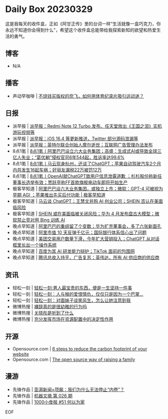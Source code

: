 # Daily Box 20230329
这是我每天的收件盒，正如《阿甘正传》里的台词一样“生活就像一盒巧克力，你永远不知道你会得到什么”，希望这个收件盒总能带给我探索新知的欲望和热爱生活的勇气。

## 博客
- N/A

## 播客
- 声动早咖啡 | [不烧钱买版权的奈飞，如何用体育纪录片吸引运动迷？](https://sheng-espresso.fireside.fm/237)

## 日报
- 派早报 | [派早报：Redmi Note 12 Turbo 发布、任天堂放出《王国之泪》实机游玩视频等](https://sspai.com/post/79078)
- 派早报 | [派早报：iOS 16.4 等更新推送，Twitter 部分源码泄漏等](https://sspai.com/post/79060)
- 派早报 | [派早报：英特尔联合创始人摩尔逝世；互联网广告管理办法发布](https://sspai.com/post/79041)
- 8点1氪 | [8点1氪丨阿里巴巴设立六大业务集团；高盛：生成式AI或导致全球三亿人失业；“葛优躺”侵权官司6年544起，胜诉率达99.6%](https://36kr.com/p/2191815236845952)
- 8点1氪 | [8点1氪丨马云现身杭州，还谈了ChatGPT；苹果自动驾驶汽车2个月内共发生16起车祸；好丽友漏税22万被罚12万](https://36kr.com/p/2190400480346247)
- 8点1氪 | [8点1氪丨​OpenAI就ChatGPT致用户信息泄露道歉 ；杉杉股份称新任董事长选举有效；贾跃亭称FF首款旗舰电动车即将开始生产](https://36kr.com/p/2188986206257280)
- 极客早知道 | [阿里巴巴设六大业务集团，或独立上市；微软：GPT-4 可被视为早期 AGI ；苹果推出先买后付功能 | 极客早知道](https://www.geekpark.net/news/316834)
- 极客早知道 | [马云谈 ChatGPT；王慧文并购 AI 创业公司；SHEIN 否认在美面临风险](https://www.geekpark.net/news/316772)
- 极客早知道 | [SHEIN 或在美面临被关闭风险；华为 4 月发布盘古大模型；微软禁止竞对用 Bing 训练 AI](https://www.geekpark.net/news/316703)
- 晚点早知道 | [阿里巴巴的重组留了个变数；华为扩充董事会，多了六张新面孔](https://www.latepost.com/news/dj_detail?id=1574)
- 晚点早知道 | [阿里市值 10 天反弹千亿元；国际银行体系信心出了问题](https://www.latepost.com/news/dj_detail?id=1570)
- 晚点早知道 | [美团交易用户数量下滑，今年扩大营销投入；ChatGPT 从对话框里长出一个操作系统](https://www.latepost.com/news/dj_detail?id=1569)
- 晚点早知道 | [百度为其 AI 研发能力辩护；​TikTok 面前的包围网](https://www.latepost.com/news/dj_detail?id=1567)
- 晚点早知道 | [腾讯总收入持平，广告复苏；英伟达，所有 AI 供应商的供应商](https://www.latepost.com/news/dj_detail?id=1564)

## 资讯
- 轻松一刻 | [轻松一刻:男人最宝贵的东西，便是一生坚持一件事](https://3g.163.com/news/article/I0UICQT3000181BR.html)
- 轻松一刻 | [轻松一刻：人与猴的爱恨情仇，仅仅只是因为一个巴掌…](https://3g.163.com/news/article/I0SC44KG000181BR.html)
- 轻松一刻 | [轻松一刻：对面妹子谈笑风生，怎么让她注意到我](https://3g.163.com/news/article/I0KDRSP1000181BR.html)
- 微博热搜 | [裸辞真的是很幼稚的行为吗](https://s.weibo.com/weibo?q=%23裸辞真的是很幼稚的行为吗%23)
- 微博热搜 | [关晓彤是听到了什么](https://s.weibo.com/weibo?q=%23关晓彤是听到了什么%23)
- 微博热搜 | [充分发挥市场在资源配置中的决定性作用](https://s.weibo.com/weibo?q=%23充分发挥市场在资源配置中的决定性作用%23)

## 开源
- Opensource.com | [6 steps to reduce the carbon footprint of your website](https://opensource.com/article/23/3/reduce-carbon-footprint-website)
- Opensource.com | [The open source way of raising a family](https://opensource.com/article/23/3/open-source-family)

## 漫游
- 先锋作品 | [澎湃新闻×项飙：我们为什么无法停止“内卷”？](https://open.zhubai.wiki/a/l/t/z/pl/duitan/2252705443686195200)
- 先锋作品 | [机器文摘 第 026 期](https://open.zhubai.wiki/a/l/t/z/pl/niupitools/2252697153497559040)
- 先锋作品 | [1000小食报 #51 何以为家](https://open.zhubai.wiki/a/l/t/z/pl/young/2252691794674388992)

EOF